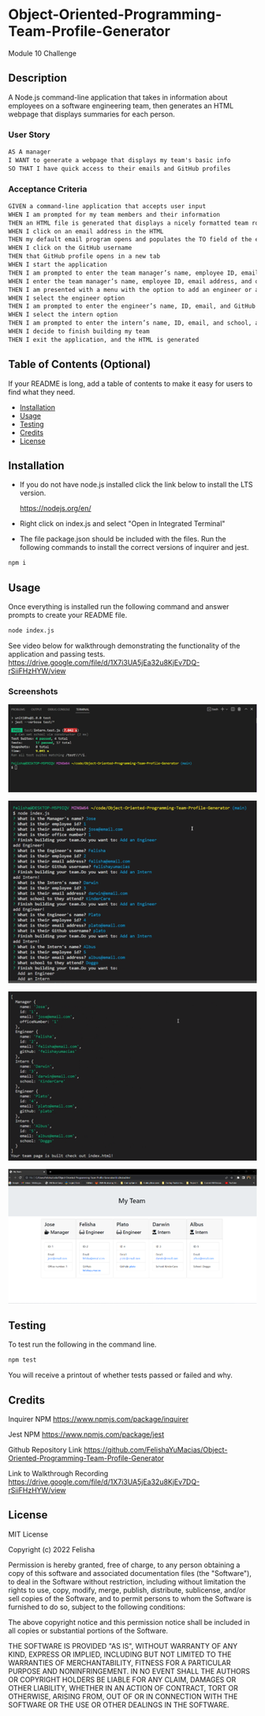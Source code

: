 # Object-Oriented-Programming-Team-Profile-Generator
Module 10 Challenge


## Description

A Node.js command-line application that takes in information about employees on a software engineering team, then generates an HTML webpage that displays summaries for each person.


### User Story

```md
AS A manager
I WANT to generate a webpage that displays my team's basic info
SO THAT I have quick access to their emails and GitHub profiles
```


### Acceptance Criteria

```md
GIVEN a command-line application that accepts user input
WHEN I am prompted for my team members and their information
THEN an HTML file is generated that displays a nicely formatted team roster based on user input
WHEN I click on an email address in the HTML
THEN my default email program opens and populates the TO field of the email with the address
WHEN I click on the GitHub username
THEN that GitHub profile opens in a new tab
WHEN I start the application
THEN I am prompted to enter the team manager’s name, employee ID, email address, and office number
WHEN I enter the team manager’s name, employee ID, email address, and office number
THEN I am presented with a menu with the option to add an engineer or an intern or to finish building my team
WHEN I select the engineer option
THEN I am prompted to enter the engineer’s name, ID, email, and GitHub username, and I am taken back to the menu
WHEN I select the intern option
THEN I am prompted to enter the intern’s name, ID, email, and school, and I am taken back to the menu
WHEN I decide to finish building my team
THEN I exit the application, and the HTML is generated
```


## Table of Contents (Optional)

If your README is long, add a table of contents to make it easy for users to find what they need.

- [Installation](#installation)
- [Usage](#usage)
- [Testing](#testing)
- [Credits](#credits)
- [License](#license)



## Installation

*   If you do not have node.js installed click the link below to install the LTS version.

    https://nodejs.org/en/


*   Right click on index.js and select "Open in Integrated Terminal"

*   The file package.json should be included with the files. Run the following commands to install the correct versions of inquirer and jest.
 ``` md 
 npm i 
 ``` 


## Usage

Once everything is installed run the following command and answer prompts to create your README file.
```md
node index.js
``` 

See video below for walkthrough demonstrating the functionality of the application and passing tests.
https://drive.google.com/file/d/1X7i3UA5jEa32u8KjEv7DQ-rSiiFHzHYW/view


### Screenshots

![Screenshot of passed tests](./media/tests.png)

![Screenshot of terminal after prompts are answered](./media/prompts.png)

![Screenshot of console log after application is ended](./media/console.png)

![Screenshot of sample profile generated](./media/samplehtml.png)



## Testing

To test run the following in the command line.
```md
npm test
``` 

You will receive a printout of whether tests passed or failed and why.



## Credits

Inquirer NPM
https://www.npmjs.com/package/inquirer

Jest NPM
https://www.npmjs.com/package/jest

Github Repository Link
https://github.com/FelishaYuMacias/Object-Oriented-Programming-Team-Profile-Generator

Link to Walkthrough Recording
https://drive.google.com/file/d/1X7i3UA5jEa32u8KjEv7DQ-rSiiFHzHYW/view




## License

MIT License

Copyright (c) 2022 Felisha

Permission is hereby granted, free of charge, to any person obtaining a copy
of this software and associated documentation files (the "Software"), to deal
in the Software without restriction, including without limitation the rights
to use, copy, modify, merge, publish, distribute, sublicense, and/or sell
copies of the Software, and to permit persons to whom the Software is
furnished to do so, subject to the following conditions:

The above copyright notice and this permission notice shall be included in all
copies or substantial portions of the Software.

THE SOFTWARE IS PROVIDED "AS IS", WITHOUT WARRANTY OF ANY KIND, EXPRESS OR
IMPLIED, INCLUDING BUT NOT LIMITED TO THE WARRANTIES OF MERCHANTABILITY,
FITNESS FOR A PARTICULAR PURPOSE AND NONINFRINGEMENT. IN NO EVENT SHALL THE
AUTHORS OR COPYRIGHT HOLDERS BE LIABLE FOR ANY CLAIM, DAMAGES OR OTHER
LIABILITY, WHETHER IN AN ACTION OF CONTRACT, TORT OR OTHERWISE, ARISING FROM,
OUT OF OR IN CONNECTION WITH THE SOFTWARE OR THE USE OR OTHER DEALINGS IN THE
SOFTWARE.